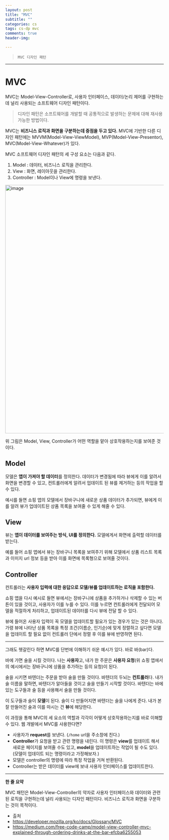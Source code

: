 ```yaml
---  
layout: post  
title: "MVC"  
subtitle: ""  
categories: cs
tags: cs-dp mvc
comments: true  
header-img: 

---  
```

  
> `MVC 디자인 패턴`  

---

# MVC

MVC는 Model-View-Controller로, 사용자 인터페이스, 데이터/논리 제어를 구현하는데 널리 사용되는 소프트웨어 디자인 패턴이다. 

> 디자인 패턴은 소프트웨어를 개발할 때 공통적으로 발생하는 문제에 대해 재사용 가능한 방법이다. 

MVC는 **비즈니스 로직과 화면을 구분하는데 중점을 두고 있다.** MVC에 기반한 다른 디자인 패턴에는 MVVM(Model-View-ViewModel), MVP(Model-View-Presentor), MVC(Model-View-Whatever)가 있다. 

MVC 소프트웨어 디자인 패턴의 세 구성 요소는 다음과 같다.

1. Model : 데이터, 비즈니스 로직을 관리한다.
2. View : 화면, 레이아웃을 관리한다.
3. Controller : Model이나 View에 명령을 보낸다.

<img width="787" alt="image" src="https://user-images.githubusercontent.com/41438361/171900213-1410c2ef-d4c8-4379-a0b4-b6158b736f93.png">

위 그림은 Model, View, Controller가 어떤 역할을 맡아 상호작용하는지를 보여준 것이다.

## Model

모델은 **앱이 가져야 할 데이터**를 정의한다. 데이터가 변경됨에 따라 뷰에게 이를 알려서 화면을 변경할 수 있고, 컨트롤러에게 알려서 업데이트 된 뷰를 제거하는 등의 작업을 할 수 있다.

예시를 들면 쇼핑 앱의 모델에서 장바구니에 새로운 상품 데이터가 추가되면, 뷰에게 이를 알려 뷰가 업데이트된 상품 목록을 보여줄 수 있게 해줄 수 있다.

## View

뷰는 **앱이 데이터를 보여주는 방식, UI를 정의한다.** 모델에게서 화면에 출력할 데이터를 받는다.

예를 들어 쇼핑 앱에서 뷰는 장바구니 목록을 보여주기 위해 모델에서 상품 리스트 목록과 이미지 url 정보 등을 받아 이를 화면에 목록형으로 보여줄 것이다.

## Controller

컨트롤러는 **사용자 입력에 대한 응답으로 모델/뷰를 업데이트하는 로직을 포함한다.**

쇼핑 앱을 다시 예시로 들면 뷰에서는 장바구니에 상품을 추가하거나 삭제할 수 있는 버튼이 있을 것이고, 사용자가 이를 누를 수 있다. 이를 누르면 컨트롤러에게 전달되어 모델을 적절하게 처리하고, 업데이트된 데이터를 다시 뷰에 전달 할 수 있다.

뷰에 들어온 사용자 입력이 꼭 모델을 업데이트할 필요가 있는 경우가 있는 것은 아니다. 가령 뷰에 나타난 상품 목록을 특정 조건(이름순, 인기순)에 맞게 정렬하고 싶다면 모델을 업데이트 할 필요 없이 컨트롤러 단에서 정렬 후 이를 뷰에 반영하면 된다.

---

그래도 헷갈린다 하면 MVC를 단번에 이해하기 쉬운 예시가 있다. 바로 바(bar)다.

바에 가면 술을 시킬 것이다. 나는 **사용자**고, 내가 한 주문은 **사용자 요청**(위 쇼핑 앱에서의 예시에서는 장바구니에 상품을 추가하는 등의 요청)이 된다. 

술을 시키면 바텐더는 주문을 받아 술을 만들 것이다. 바텐더의 두뇌는 **컨트롤러**다. 내가 술 이름을 말하면, 바텐더가 알아들을 것이고 술을 만들기 시작할 것이다. 바텐더는 바에 있는 도구들과 술 등을 사용해서 술을 만들 것이다.

이 도구들과 술이 **모델**이 된다. 술이 다 만들어지면 바텐더는 술을 나에게 준다. 내가 본 잘 만들어진 술과 이를 마시는 건 **뷰**에 해당한다.

이 과정을 통해 MVC의 세 요소의 역할과 각각이 어떻게 상호작용하는지를 바로 이해할 수 있다. 웹 개발에서 MVC를 사용한다면?

* 사용자가 **request**를 보낸다. (`/home` url을 주소창에 친다.)
* **Controller**가 요청을 받고 관련 명령을 내린다. 이 명령은 **view**를 업데이트 해서 새로운 페이지를 보여줄 수도 있고, **model**을 업데이트하는 작업이 될 수도 있다. (모델이 업데이트 되는 명령이라고 가정해보자.)
* 모델은 controller의 명령에 따라 특정 작업을 거쳐 반환된다.
* Controller는 받은 데이터를 view에 보내 사용자 인터페이스를 업데이트한다.

---

**한 줄 요약**

MVC 패턴은 Model-View-Controller의 약자로 사용자 인터페이스와 데이터와 관련된 로직을 구현하는데 널리 사용되는 디자인 패턴이다. 비즈니스 로직과 화면을 구분하는 것이 목적이다.

* 출처
* https://developer.mozilla.org/ko/docs/Glossary/MVC
* https://medium.com/free-code-camp/model-view-controller-mvc-explained-through-ordering-drinks-at-the-bar-efcba6255053
